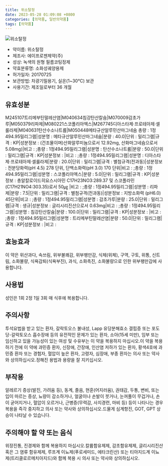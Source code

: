 ```yaml
---
title: 위소탈정
date: 2023-05-28 01:09:08 +0800
categories: [의약품, 일반의약품]
tags: [의약품]
---
```

![위소탈정](https://nedrug.mfds.go.kr/pbp/cmn/itemImageDownload/151317963768200089)

- 약이름: 위소탈정
- 제조사: 에이프로젠제약(주)
- 성상: 녹색의 원형 필름코팅정제
- 약효분류명: 소화성궤양용제
- 허가일자: 20170725
- 보관방법: 차광기밀용기, 실온(1~30℃) 보관
- 사용기간: 제조일로부터 36 개월
## 유효성분
M245107트리메부틴말레산염|M040634침강탄산칼슘|M070009감초가루|M050379리파제|M080221스코폴리아엑스|M267745디아스타제·프로테아제·셀룰라제|M040631탄산수소나트륨|M050448메타규산알루민산마그네슘
총량 : 1정494.95밀리그램|성분명 : 메타규산알루민산마그네슘|분량 : 40.0|단위 : 밀리그램|규격 : KP|성분정보 : (건조물이며)산화알루미늄으로서 12.92mg, 산화마그네슘으로서 5.08mg)|비고 : ;총량 : 1정494.95밀리그램|성분명 : 탄산수소나트륨|분량 : 50.0|단위 : 밀리그램|규격 : KP|성분정보 : |비고 : ;총량 : 1정494.95밀리그램|성분명 : 디아스타제·프로테아제·셀룰라제|분량 : 20.0|단위 : 밀리그램|규격 : 별첨규격(전과동)|성분정보 : 전분당화력(pH 4.5) 278 단위, 단백소화력(pH 3.0) 170 단위|비고 : ;총량 : 1정494.95밀리그램|성분명 : 스코폴리아엑스|분량 : 5.0|단위 : 밀리그램|규격 : KP|성분정보 : 총알칼로이드히요스시아민 C17H23NO3:289.37 및 스코폴라민 (C17H21NO4:303.35)로서 50㎍ |비고 : ;총량 : 1정494.95밀리그램|성분명 : 리파제|분량 : 7.5|단위 : 밀리그램|규격 : 별첨규격(전과동)|성분정보 : 지방소화력 (pH6.0) 45단위|비고 : ;총량 : 1정494.95밀리그램|성분명 : 감초가루|분량 : 25.0|단위 : 밀리그램|규격 : 생규|성분정보 : 글리시리진산으로서 0.63mg|비고 : ;총량 : 1정494.95밀리그램|성분명 : 침강탄산칼슘|분량 : 100.0|단위 : 밀리그램|규격 : KP|성분정보 : |비고 : ;총량 : 1정494.95밀리그램|성분명 : 트리메부틴말레산염|분량 : 50.0|단위 : 밀리그램|규격 : KP|성분정보 : |비고 :
## 효능효과
이 약은 위산과다, 속쓰림, 위부불쾌감, 위부팽만감, 식체(위체), 구역, 구토, 위통, 신트림, 소화불량, 식욕감퇴(식욕부진), 과식, 소화촉진, 소화불량으로 인한 위부팽만감에 사용합니다.
## 사용법
성인은 1회 2정 1일 3회 매 식후에 복용합니다.
## 주의사항
투석요법을 받고 있는 환자, 갈락토오스 불내성, Lapp 유당분해효소 결핍증 또는 포도당-갈락토오스 흡수장애 등의 유전적인 문제가 있는 환자, 소아(15세 미만), 임부 또는 임신하고 있을 가능성이 있는 여성 및 수유부는 이 약을 복용하지 마십시오.이 약을 복용하기 전에 이 약에 과민증 환자, 신장애, 간장애, 인산염 저하가 있는 환자, 황색4호에 과민증 환자 또는 경험자, 혈압이 높은 환자, 고령자, 심장애, 부종 환자는 의사 또는 약사와 상의하십시오.정해진 용법과 용량을 잘 지키십시오.
## 부작용
알레르기 증상(발진, 가려움 등), 동계, 졸음, 현훈(어지러움), 권태감, 두통, 변비, 또는 입이 마르는 증상, 뇨량이 감소하거나, 얼굴이나 손발이 붓거나, 눈꺼풀이 무겁거나, 손이 굳어지거나, 혈압이 오르거나, 근병증(무력감, 사지경련, 마비 등) 등이 나타나는 경우 복용을 즉각 중지하고 의사 또는 약사와 상의하십시오.드물게 심계항진, GOT, GPT 상승이 나타날 수 있습니다.
## 주의해야 할 약 또는 음식
위장진통, 진경제와 함께 복용하지 마십시오.칼륨함유제제, 감초함유제제, 글리시리진산 혹은 그 염류 함유제제, 루프계 이뇨제(푸로세미드, 에타크린산) 또는 티아지드계 이뇨제(트리클로르메치아지드)와 함께 복용 시 의사 또는 약사와 상의하십시오.
